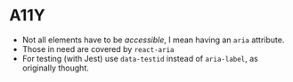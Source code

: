 # A11Y

- Not all elements have to be *accessible*, I mean having an `aria` attribute.
- Those in need are covered by `react-aria`
- For testing (with Jest) use `data-testid` instead of `aria-label`, as originally thought.
